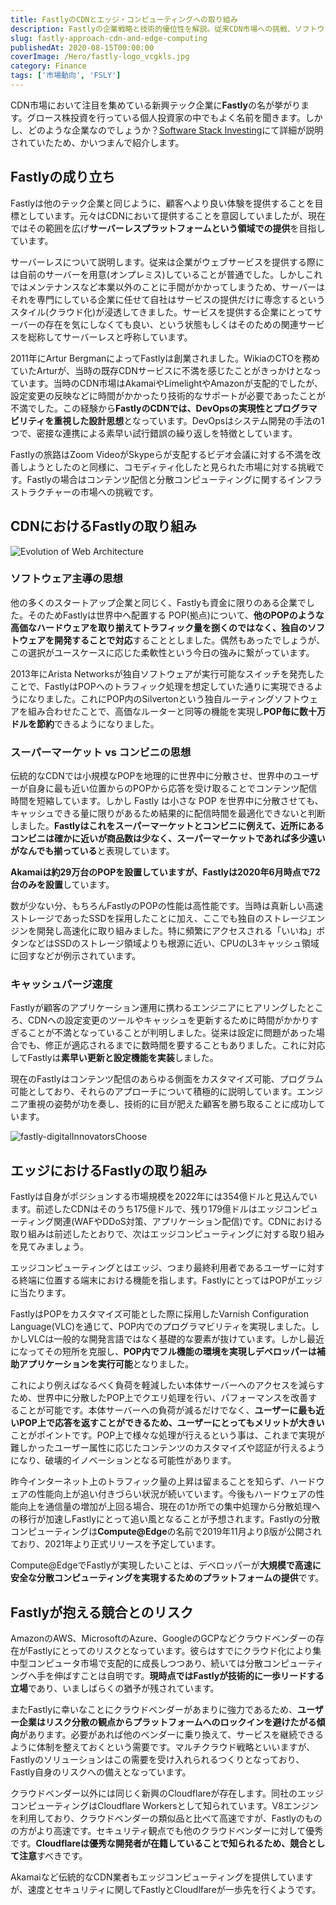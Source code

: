 ```yaml
---
title: FastlyのCDNとエッジ・コンピューティングへの取り組み
description: Fastlyの企業戦略と技術的優位性を解説。従来CDN市場への挑戦、ソフトウェア主導の思想、エッジコンピューティング「Compute@Edge」の革新性、AWSやCloudflareなど競合との比較分析まで詳細に紹介。
slug: fastly-approach-cdn-and-edge-computing
publishedAt: 2020-08-15T00:00:00
coverImage: /Hero/fastly-logo_vcgkls.jpg
category: Finance
tags: ['市場動向', 'FSLY']
---
```


CDN市場において注目を集めている新興テック企業に**Fastly**の名が挙がります。グロース株投資を行っている個人投資家の中でもよく名前を聞きます。しかし、どのような企業なのでしょうか？[Software Stack Investing](https://softwarestackinvesting.com/fastly-edge-compute-explained/)にて詳細が説明されていたため、かいつまんで紹介します。

## Fastlyの成り立ち

Fastlyは他のテック企業と同じように、顧客へより良い体験を提供することを目標としています。元々はCDNにおいて提供することを意図していましたが、現在ではその範囲を広げ**サーバーレスプラットフォームという領域での提供**を目指しています。

サーバーレスについて説明します。従来は企業がウェブサービスを提供する際には自前のサーバーを用意(オンプレミス)していることが普通でした。しかしこれではメンテナンスなど本業以外のことに手間がかかってしまうため、サーバーはそれを専門にしている企業に任せて自社はサービスの提供だけに専念するというスタイル(クラウド化)が浸透してきました。サービスを提供する企業にとってサーバーの存在を気にしなくても良い、という状態もしくはそのための関連サービスを総称してサーバーレスと呼称しています。

2011年にArtur BergmanによってFastlyは創業されました。WikiaのCTOを務めていたArturが、当時の既存CDNサービスに不満を感じたことがきっかけとなっています。当時のCDN市場はAkamaiやLimelightやAmazonが支配的でしたが、設定変更の反映などに時間がかかったり技術的なサポートが必要であったことが不満でした。この経験から**FastlyのCDNでは、DevOpsの実現性とプログラマビリティを重視した設計思想**となっています。DevOpsはシステム開発の手法の1つで、密接な連携による素早い試行錯誤の繰り返しを特徴としています。

Fastlyの旅路はZoom VideoがSkypeらが支配するビデオ会議に対する不満を改善しようとしたのと同様に、コモディティ化したと見られた市場に対する挑戦です。Fastlyの場合はコンテンツ配信と分散コンピューティングに関するインフラストラクチャーの市場への挑戦です。

## CDNにおけるFastlyの取り組み

![Evolution of Web Architecture](/Tech/fastly-developerContorolArea_xcgtyz.jpg)

### ソフトウェア主導の思想

他の多くのスタートアップ企業と同じく、Fastlyも資金に限りのある企業でした。そのためFastlyは世界中へ配置する POP(拠点)について、**他のPOPのような高価なハードウェアを取り揃えてトラフィック量を捌くのではなく、独自のソフトウェアを開発することで対応**することとしました。偶然もあったでしょうが、この選択がユースケースに応じた柔軟性という今日の強みに繋がっています。

2013年にArista Networksが独自ソフトウェアが実行可能なスイッチを発売したことで、FastlyはPOPへのトラフィック処理を想定していた通りに実現できるようになりました。これにPOP内のSilvertonという独自ルーティングソフトウェアを組み合わせたことで、高価なルーターと同等の機能を実現し**POP毎に数十万ドルを節約**できるようになりました。

### スーパーマーケット vs コンビニの思想

伝統的なCDNでは小規模なPOPを地理的に世界中に分散させ、世界中のユーザーが自身に最も近い位置からのPOPから応答を受け取ることでコンテンツ配信時間を短縮しています。しかし Fastly は小さな POP を世界中に分散させても、キャッシュできる量に限りがあるため結果的に配信時間を最適化できないと判断しました。**Fastlyはこれをスーパーマーケットとコンビニに例えて、近所にあるコンビニは確かに近いが商品数は少なく、スーパーマーケットであれば多少遠いがなんでも揃っている**と表現しています。

**Akamaiは約29万台のPOPを設置していますが、Fastlyは2020年6月時点で72台のみを設置**しています。

数が少ない分、もちろんFastlyのPOPの性能は高性能です。当時は真新しい高速ストレージであったSSDを採用したことに加え、ここでも独自のストレージエンジンを開発し高速化に取り組みました。特に頻繁にアクセスされる「いいね」ボタンなどはSSDのストレージ領域よりも根源に近い、CPUのL3キャッシュ領域に回すなどが例示されています。

### キャッシュパージ速度

Fastlyが顧客のアプリケーション運用に携わるエンジニアにヒアリングしたところ、CDNへの設定変更のツールやキャッシュを更新するために時間がかかりすぎることが不満となっていることが判明しました。従来は設定に問題があった場合でも、修正が適応されるまでに数時間を要することもありました。これに対応してFastlyは**素早い更新と設定機能を実装**しました。

現在のFastlyはコンテンツ配信のあらゆる側面をカスタマイズ可能、プログラム可能としており、それらのアプローチについて積極的に説明しています。エンジニア重視の姿勢が功を奏し、技術的に目が肥えた顧客を勝ち取ることに成功しています。

![fastly-digitalInnovatorsChoose](/Tech/fastly-digitalInnovatorsChoose_rgdkdf.jpg)

## エッジにおけるFastlyの取り組み

Fastlyは自身がポジションする市場規模を2022年には354億ドルと見込んでいます。前述したCDNはそのうち175億ドルで、残り179億ドルはエッジコンピューティング関連(WAFやDDoS対策、アプリケーション配信)です。CDNにおける取り組みは前述したとおりで、次はエッジコンピューティングに対する取り組みを見てみましょう。

エッジコンピューティングとはエッジ、つまり最終利用者であるユーザーに対する終端に位置する端末における機能を指します。FastlyにとってはPOPがエッジに当たります。

FastlyはPOPをカスタマイズ可能とした際に採用したVarnish Configuration Language(VLC)を通じて、POP内でのプログラマビリティを実現しました。しかしVLCは一般的な開発言語ではなく基礎的な要素が抜けています。しかし最近になってその短所を克服し、**POP内でフル機能の環境を実現しデベロッパーは補助アプリケーションを実行可能**となりました。

これにより例えばなるべく負荷を軽減したい本体サーバーへのアクセスを減らすため、世界中に分散したPOP上でクエリ処理を行い、パフォーマンスを改善することが可能です。本体サーバーへの負荷が減るだけでなく、**ユーザーに最も近いPOP上で応答を返すことができるため、ユーザーにとってもメリットが大きい**ことがポイントです。POP上で様々な処理が行えるという事は、これまで実現が難しかったユーザー属性に応じたコンテンツのカスタマイズや認証が行えるようになり、破壊的イノベーションとなる可能性があります。

昨今インターネット上のトラフィック量の上昇は留まることを知らず、ハードウェアの性能向上が追い付きづらい状況が続いています。今後もハードウェアの性能向上を通信量の増加が上回る場合、現在の1か所での集中処理から分散処理への移行が加速しFastlyにとって追い風となることが予想されます。Fastlyの分散コンピューティングは**Compute@Edge**の名前で2019年11月よりβ版が公開されており、2021年より正式リリースを予定しています。

Compute@EdgeでFastlyが実現したいことは、デベロッパーが**大規模で高速に安全な分散コンピューティングを実現するためのプラットフォームの提供**です。

## Fastlyが抱える競合とのリスク

AmazonのAWS、MicrosoftのAzure、GoogleのGCPなどクラウドベンダーの存在がFastlyにとってのリスクとなっています。彼らはすでにクラウド化により集中型コンピュータ市場で支配的に成長しつつあり、続いては分散コンピューティングへ手を伸ばすことは自明です。**現時点ではFastlyが技術的に一歩リードする立場**であり、いましばらくの猶予が残されています。

またFastlyに幸いなことにクラウドベンダーがあまりに強力であるため、**ユーザー企業はリスク分散の観点からプラットフォームへのロックインを避けたがる傾向**があります。必要があれば他のベンダーに乗り換えて、サービスを継続できるように体制を整えておくという需要です。マルチクラウド戦略といいますが、Fastlyのソリューションはこの需要を受け入れられるつくりとなっており、Fastly自身のリスクへの備えとなっています。

クラウドベンダー以外には同じく新興のCloudflareが存在します。同社のエッジコンピューティングはCloudflare Workersとして知られています。V8エンジンを利用しており、クラウドベンダーの類似品と比べて高速ですが、Fastlyのものの方がより高速です。セキュリティ観点でも他のクラウドベンダーに対して優秀です。**Cloudflareは優秀な開発者が在籍していることで知られるため、競合として注意**すべきです。

Akamaiなど伝統的なCDN業者もエッジコンピューティングを提供していますが、速度とセキュリティに関してFastlyとCloudlfareが一歩先を行くようです。
